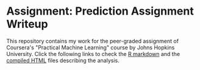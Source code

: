 # Assignment: Prediction Assignment Writeup

This repository contains my work for the peer-graded assignment of Coursera's "Practical Machine Learning" course by Johns Hopkins University. Click the following links to check the [R markdown](https://github.com/eduardsan/PredictionAssignment/blob/master/index.Rmd) and the [compiled HTML](https://eduardsan.github.io/PredictionAssignament/) files describing the analysis.

